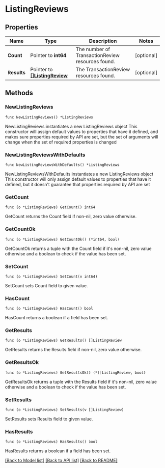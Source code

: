 # ListingReviews

## Properties

Name | Type | Description | Notes
------------ | ------------- | ------------- | -------------
**Count** | Pointer to **int64** | The number of TransactionReview resources found. | [optional] 
**Results** | Pointer to [**[]ListingReview**](ListingReview.md) | The TransactionReview resources found. | [optional] 

## Methods

### NewListingReviews

`func NewListingReviews() *ListingReviews`

NewListingReviews instantiates a new ListingReviews object
This constructor will assign default values to properties that have it defined,
and makes sure properties required by API are set, but the set of arguments
will change when the set of required properties is changed

### NewListingReviewsWithDefaults

`func NewListingReviewsWithDefaults() *ListingReviews`

NewListingReviewsWithDefaults instantiates a new ListingReviews object
This constructor will only assign default values to properties that have it defined,
but it doesn't guarantee that properties required by API are set

### GetCount

`func (o *ListingReviews) GetCount() int64`

GetCount returns the Count field if non-nil, zero value otherwise.

### GetCountOk

`func (o *ListingReviews) GetCountOk() (*int64, bool)`

GetCountOk returns a tuple with the Count field if it's non-nil, zero value otherwise
and a boolean to check if the value has been set.

### SetCount

`func (o *ListingReviews) SetCount(v int64)`

SetCount sets Count field to given value.

### HasCount

`func (o *ListingReviews) HasCount() bool`

HasCount returns a boolean if a field has been set.

### GetResults

`func (o *ListingReviews) GetResults() []ListingReview`

GetResults returns the Results field if non-nil, zero value otherwise.

### GetResultsOk

`func (o *ListingReviews) GetResultsOk() (*[]ListingReview, bool)`

GetResultsOk returns a tuple with the Results field if it's non-nil, zero value otherwise
and a boolean to check if the value has been set.

### SetResults

`func (o *ListingReviews) SetResults(v []ListingReview)`

SetResults sets Results field to given value.

### HasResults

`func (o *ListingReviews) HasResults() bool`

HasResults returns a boolean if a field has been set.


[[Back to Model list]](../README.md#documentation-for-models) [[Back to API list]](../README.md#documentation-for-api-endpoints) [[Back to README]](../README.md)


